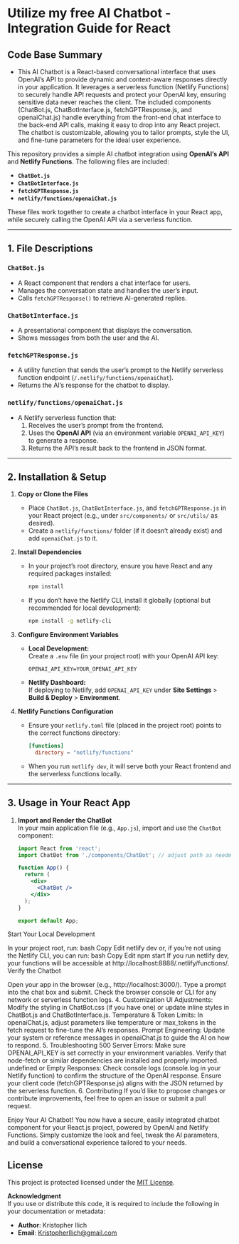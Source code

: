 # Utilize my free AI Chatbot - Integration Guide for React

## Code Base Summary

- This AI Chatbot is a React-based conversational interface that uses OpenAI’s API to provide dynamic and context-aware responses directly in your application. It leverages a serverless function (Netlify Functions) to securely handle API requests and protect your OpenAI key, ensuring sensitive data never reaches the client. The included components (ChatBot.js, ChatBotInterface.js, fetchGPTResponse.js, and openaiChat.js) handle everything from the front-end chat interface to the back-end API calls, making it easy to drop into any React project. The chatbot is customizable, allowing you to tailor prompts, style the UI, and fine-tune parameters for the ideal user experience.

This repository provides a simple AI chatbot integration using **OpenAI’s API** and **Netlify Functions**. The following files are included:

- **`ChatBot.js`**  
- **`ChatBotInterface.js`**  
- **`fetchGPTResponse.js`**  
- **`netlify/functions/openaiChat.js`**

These files work together to create a chatbot interface in your React app, while securely calling the OpenAI API via a serverless function.

---

## 1. File Descriptions

### `ChatBot.js`
- A React component that renders a chat interface for users.
- Manages the conversation state and handles the user’s input.
- Calls `fetchGPTResponse()` to retrieve AI-generated replies.

### `ChatBotInterface.js`
- A presentational component that displays the conversation.
- Shows messages from both the user and the AI.

### `fetchGPTResponse.js`
- A utility function that sends the user’s prompt to the Netlify serverless function endpoint (`/.netlify/functions/openaiChat`).
- Returns the AI’s response for the chatbot to display.

### `netlify/functions/openaiChat.js`
- A Netlify serverless function that:
  1. Receives the user’s prompt from the frontend.
  2. Uses the **OpenAI API** (via an environment variable `OPENAI_API_KEY`) to generate a response.
  3. Returns the API’s result back to the frontend in JSON format.

---

## 2. Installation & Setup

1. **Copy or Clone the Files**  
   - Place `ChatBot.js`, `ChatBotInterface.js`, and `fetchGPTResponse.js` in your React project (e.g., under `src/components/` or `src/utils/` as desired).  
   - Create a `netlify/functions/` folder (if it doesn’t already exist) and add `openaiChat.js` to it.

2. **Install Dependencies**  
   - In your project’s root directory, ensure you have React and any required packages installed:
     ```bash
     npm install
     ```
   - If you don’t have the Netlify CLI, install it globally (optional but recommended for local development):
     ```bash
     npm install -g netlify-cli
     ```

3. **Configure Environment Variables**  
   - **Local Development:**  
     Create a `.env` file (in your project root) with your OpenAI API key:
     ```env
     OPENAI_API_KEY=YOUR_OPENAI_API_KEY
     ```
   - **Netlify Dashboard:**  
     If deploying to Netlify, add `OPENAI_API_KEY` under **Site Settings** > **Build & Deploy** > **Environment**.

4. **Netlify Functions Configuration**  
   - Ensure your `netlify.toml` file (placed in the project root) points to the correct functions directory:
     ```toml
     [functions]
       directory = "netlify/functions"
     ```
   - When you run `netlify dev`, it will serve both your React frontend and the serverless functions locally.

---

## 3. Usage in Your React App

1. **Import and Render the ChatBot**  
   In your main application file (e.g., `App.js`), import and use the `ChatBot` component:
   ```jsx
   import React from 'react';
   import ChatBot from './components/ChatBot'; // adjust path as needed

   function App() {
     return (
       <div>
         <ChatBot />
       </div>
     );
   }

   export default App;
Start Your Local Development

In your project root, run:
bash
Copy
Edit
netlify dev
or, if you’re not using the Netlify CLI, you can run:
bash
Copy
Edit
npm start
If you run netlify dev, your functions will be accessible at http://localhost:8888/.netlify/functions/.
Verify the Chatbot

Open your app in the browser (e.g., http://localhost:3000/).
Type a prompt into the chat box and submit.
Check the browser console or CLI for any network or serverless function logs.
4. Customization
UI Adjustments:
Modify the styling in ChatBot.css (if you have one) or update inline styles in ChatBot.js and ChatBotInterface.js.
Temperature & Token Limits:
In openaiChat.js, adjust parameters like temperature or max_tokens in the fetch request to fine-tune the AI’s responses.
Prompt Engineering:
Update your system or reference messages in openaiChat.js to guide the AI on how to respond.
5. Troubleshooting
500 Server Errors:
Make sure OPENAI_API_KEY is set correctly in your environment variables.
Verify that node-fetch or similar dependencies are installed and properly imported.
undefined or Empty Responses:
Check console logs (console.log in your Netlify function) to confirm the structure of the OpenAI response.
Ensure your client code (fetchGPTResponse.js) aligns with the JSON returned by the serverless function.
6. Contributing
If you’d like to propose changes or contribute improvements, feel free to open an issue or submit a pull request.

Enjoy Your AI Chatbot!
You now have a secure, easily integrated chatbot component for your React.js project, powered by OpenAI and Netlify Functions. Simply customize the look and feel, tweak the AI parameters, and build a conversational experience tailored to your needs.

## License

This project is protected licensed under the [MIT License](https://opensource.org/license/mit).


**Acknowledgment**  
If you use or distribute this code, it is required to include the following in your documentation or metadata:  
- **Author**: Kristopher Ilich 
- **Email**: KristopherIlich@gmail.com
